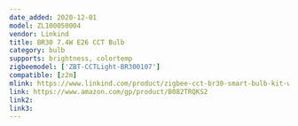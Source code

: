 ```yaml
---
date_added: 2020-12-01
model: ZL100050004
vendor: Linkind
title: BR30 7.4W E26 CCT Bulb
category: bulb
supports: brightness, colortemp
zigbeemodel: ['ZBT-CCTLight-BR300107']
compatible: [z2m]
mlink: https://www.linkind.com/product/zigbee-cct-br30-smart-bulb-kit-work-with-alexa/
link: https://www.amazon.com/gp/product/B082TRQKS2
link2: 
link3: 
---
```

